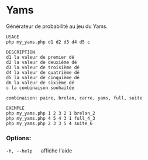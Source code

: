 # Yams

Générateur de probabilité au jeu du Yams.    

```
USAGE  
php my_yams.php d1 d2 d3 d4 d5 c  
  
DESCRIPTION  
d1 la valeur de premier dé  
d2 la valeur de deuxième dé  
d3 la valeur de troisième dé  
d4 la valeur de quatrième dé  
d5 la valeur de cinquième dé  
d6 la valeur de sixième dé  
c la combinaison souhaitée  
  
combinaison: paire, brelan, carre, yams, full, suite  

EXEMPLE  
php my_yams.php 1 2 3 2 1 brelan_2  
php my_yams.php 4 5 4 3 1 full_4_3  
php my_yams.php 2 3 3 5 4 suite_6
```

### Options:
  `-h, --help` &nbsp;&nbsp;&nbsp;&nbsp;  affiche l'aide